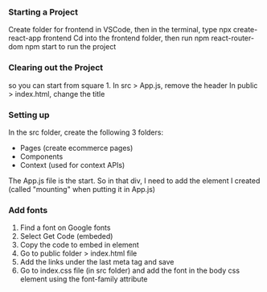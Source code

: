 ### Starting a Project
Create folder for frontend in VSCode, then in the terminal, type npx create-react-app frontend
Cd into the frontend folder, then run npm react-router-dom
npm start to run the project

### Clearing out the Project
so you can start from square 1.
In src > App.js, remove the header
In public > index.html, change the title

### Setting up
In the src folder, create the following 3 folders:
- Pages (create ecommerce pages)
- Components
- Context (used for context APIs)

The App.js file is the start. So in that div, I need to add the <Navbar /> element I created
(called "mounting" when putting it in App.js)

### Add fonts
1. Find a font on Google fonts
2. Select Get Code (embeded)
3. Copy the code to embed in <head> element
4. Go to public folder > index.html file
5. Add the links under the last meta tag and save
6. Go to index.css file (in src folder) and add the font in the body css element using the font-family attribute